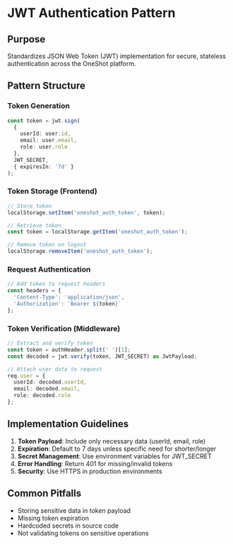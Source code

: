 # JWT Authentication Pattern

## Purpose
Standardizes JSON Web Token (JWT) implementation for secure, stateless authentication across the OneShot platform.

## Pattern Structure

### Token Generation
```typescript
const token = jwt.sign(
  { 
    userId: user.id, 
    email: user.email,
    role: user.role
  }, 
  JWT_SECRET,
  { expiresIn: '7d' }
);
```

### Token Storage (Frontend)
```typescript
// Store token
localStorage.setItem('oneshot_auth_token', token);

// Retrieve token
const token = localStorage.getItem('oneshot_auth_token');

// Remove token on logout
localStorage.removeItem('oneshot_auth_token');
```

### Request Authentication
```typescript
// Add token to request headers
const headers = {
  'Content-Type': 'application/json',
  'Authorization': `Bearer ${token}`
};
```

### Token Verification (Middleware)
```typescript
// Extract and verify token
const token = authHeader.split(' ')[1];
const decoded = jwt.verify(token, JWT_SECRET) as JwtPayload;

// Attach user data to request
req.user = {
  userId: decoded.userId,
  email: decoded.email,
  role: decoded.role
};
```

## Implementation Guidelines

1. **Token Payload**: Include only necessary data (userId, email, role)
2. **Expiration**: Default to 7 days unless specific need for shorter/longer
3. **Secret Management**: Use environment variables for JWT_SECRET
4. **Error Handling**: Return 401 for missing/invalid tokens
5. **Security**: Use HTTPS in production environments

## Common Pitfalls

- Storing sensitive data in token payload
- Missing token expiration
- Hardcoded secrets in source code
- Not validating tokens on sensitive operations 